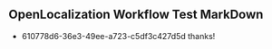 ## OpenLocalization Workflow Test MarkDown
* 610778d6-36e3-49ee-a723-c5df3c427d5d thanks!

<!--HONumber=Jul16_HO4-->


